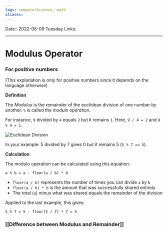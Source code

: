 ```yaml
---
tags: computerScience, math
aliases: 
---
```

Date:: 2022-08-09 Tuesday
Links: 
- - -
# Modulus Operator
### For positive numbers
(This explanation is only for positive numbers since it depends on the language otherwise)

**Definition**

The _Modulus_ is the remainder of the euclidean division of one number by another. `%` is called the _modulo operation_.

For instance, `9` divided by `4` equals `2` but it remains `1`. Here, `9 / 4 = 2` and `9 % 4 = 1`.

![Euclidean Division](https://i.stack.imgur.com/03s5V.png)

In your example: 5 divided by 7 gives 0 but it remains 5 (`5 % 7 == 5`).

**Calculation**

The modulo operation can be calculated using this equation:

```
a % b = a - floor(a / b) * b
```

-   `floor(a / b)` represents the number of times you can divide `a` by `b`
-   `floor(a / b) * b` is the amount that was successfully shared entirely
-   The total (`a`) minus what was shared equals the remainder of the division

Applied to the last example, this gives:

```
5 % 7 = 5 - floor(5 / 7) * 7 = 5
```

### [[Difference between Modulus and Remainder]]